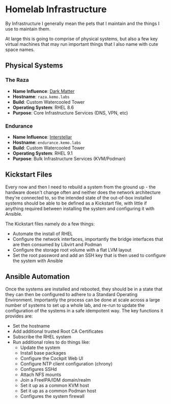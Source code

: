 # Homelab Infrastructure

By Infrastructure I generally mean the pets that I maintain and the things I use to maintain them.

At large this is going to comprise of physical systems, but also a few key virtual machines that may run important things that I also name with cute space names.

## Physical Systems

### The Raza

- **Name Influence**: [Dark Matter](https://darkmatter.fandom.com/wiki/Raza)
- **Hostname**: `raza.kemo.labs`
- **Build**: Custom Watercooled Tower
- **Operating System**: RHEL 8.6
- **Purpose**: Core Infrastructure Services (DNS, VPN, etc)

### Endurance

- **Name Influence**: [Interstellar](https://interstellarfilm.fandom.com/wiki/Endurance)
- **Hostname**: `endurance.kemo.labs`
- **Build**: Custom Watercooled Tower
- **Operating System**: RHEL 9.1
- **Purpose**: Bulk Infrastructure Services (KVM/Podman)

## Kickstart Files

Every now and then I need to rebuild a system from the ground up - the hardware doesn't change often and neither does the network architecture they're connected to, so the intended state of the out-of-box installed systems should be able to be defined as a Kickstart file, with little if anything required between installing the system and configuring it with Ansible.

The Kickstart files namely do a few things:

- Automate the install of RHEL
- Configure the network interfaces, importantly the bridge interfaces that are then consumed by Libvirt and Podman
- Configure the storage root volume with a flat LVM layout
- Set the root password and add an SSH key that is then used to configure the system with Ansible

## Ansible Automation

Once the systems are installed and rebooted, they should be in a state that they can then be configured to adhere to a Standard Operating Environment.  Importantly the process can be done at scale across a large number of systems to set up a whole lab, and re-run to update the configuration of the systems in a safe idempotent way.  The key functions it provides are:

- Set the hostname
- Add additional trusted Root CA Certificates
- Subscribe the RHEL system
- Run additional roles to do things like:
  - Update the system
  - Install base packages
  - Configure the Cockpit Web UI
  - Configure NTP client configuration (chrony)
  - Configures SSHd
  - Attach NFS mounts
  - Join a FreeIPA/IDM domain/realm
  - Set it up as a common KVM host
  - Set it up as a common Podman host
  - Configures the system firewall